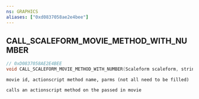 ```yaml
---
ns: GRAPHICS
aliases: ["0xd0837058ae2e4bee"]
---
```

## CALL_SCALEFORM_MOVIE_METHOD_WITH_NUMBER

```c
// 0xD0837058AE2E4BEE
void CALL_SCALEFORM_MOVIE_METHOD_WITH_NUMBER(Scaleform scaleform, string cMethodName, float fParam1, float fParam2, float fParam3, float fParam4, float fParam5);
```

```
movie id, actionscript method name, parms (not all need to be filled)

calls an actionscript method on the passed in movie
```
